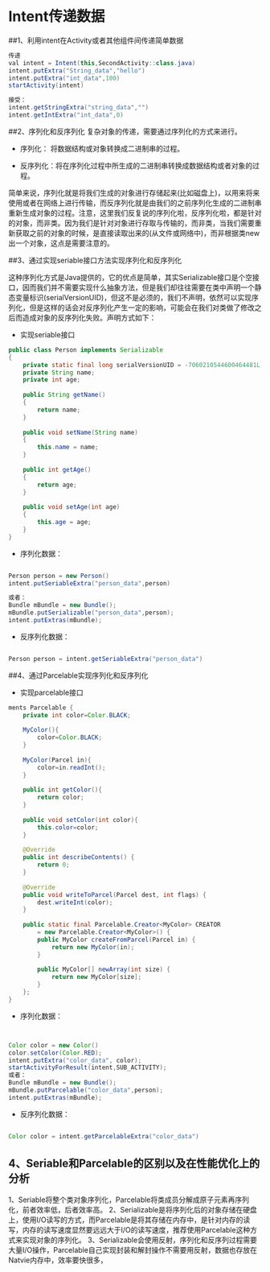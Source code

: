 # Intent传递数据

##1、利用intent在Activity或者其他组件间传递简单数据

```java
传递
val intent = Intent(this,SecondActivity::class.java)
intent.putExtra("String_data","hello")
intent.putExtra("int_data",100)
startActivity(intent)

接受：
intent.getStringExtra("string_data","")
intent.getIntExtra("int_data",0)

```

##2、序列化和反序列化
复杂对象的传递，需要通过序列化的方式来进行。

* 序列化： 将数据结构或对象转换成二进制串的过程。

* 反序列化：将在序列化过程中所生成的二进制串转换成数据结构或者对象的过程。

简单来说，序列化就是将我们生成的对象进行存储起来(比如磁盘上)，以用来将来使用或者在网络上进行传输，而反序列化就是由我们的之前序列化生成的二进制串重新生成对象的过程。注意，这里我们反复说的序列化啦，反序列化啦，都是针对的对象，而非类。因为我们是针对对象进行存取与传输的，而非类，当我们需要重新获取之前的对象的时候，是直接读取出来的(从文件或网络中)，而非根据类new出一个对象，这点是需要注意的。

##3、通过实现seriable接口方法实现序列化和反序列化

这种序列化方式是Java提供的，它的优点是简单，其实Serializable接口是个空接口，因而我们并不需要实现什么抽象方法，但是我们却往往需要在类中声明一个静态变量标识(serialVersionUID)，但这不是必须的，我们不声明，依然可以实现序列化，但是这样的话会对反序列化产生一定的影响，可能会在我们对类做了修改之后而造成对象的反序列化失败。声明方式如下：

* 实现seriable接口


```java
public class Person implements Serializable
{
    private static final long serialVersionUID = -7060210544600464481L;
    private String name;
    private int age;
    
    public String getName()
    {
        return name;
    }
    
    public void setName(String name)
    {
        this.name = name;
    }
    
    public int getAge()
    {
        return age;
    }
    
    public void setAge(int age)
    {
        this.age = age;
    }
}

```

* 序列化数据：
```java

Person person = new Person()
intent.putSeriableExtra("person_data",person)

或者：
Bundle mBundle = new Bundle();  
mBundle.putSerializable("person_data",person);  
intent.putExtras(mBundle);  

```

* 反序列化数据：
```java

Person person = intent.getSeriableExtra("person_data")

```

##4、通过Parcelable实现序列化和反序列化

* 实现parcelable接口


```java
ments Parcelable {
	private int color=Color.BLACK;
	
	MyColor(){
		color=Color.BLACK;
	}
	
	MyColor(Parcel in){
		color=in.readInt();
	}
	
	public int getColor(){
		return color;
	}
	
	public void setColor(int color){
		this.color=color;
	}
	
	@Override
	public int describeContents() {
		return 0;
	}
 
	@Override
	public void writeToParcel(Parcel dest, int flags) {
		dest.writeInt(color);
	}
 
    public static final Parcelable.Creator<MyColor> CREATOR
	    = new Parcelable.Creator<MyColor>() {
		public MyColor createFromParcel(Parcel in) {
		    return new MyColor(in);
		}
		
		public MyColor[] newArray(int size) {
		    return new MyColor[size];
		}
	};
}

```


* 序列化数据：
```java


Color color = new Color()
color.setColor(Color.RED);
intent.putExtra("color_data", color);
startActivityForResult(intent,SUB_ACTIVITY);	
或者：
Bundle mBundle = new Bundle();  
mBundle.putParcelable("color_data",person);  
intent.putExtras(mBundle);  
```

* 反序列化数据：
```java

Color color = intent.getParcelableExtra("color_data")

```

## 4、Seriable和Parcelable的区别以及在性能优化上的分析

1、Seriable将整个类对象序列化，Parcelable将类成员分解成原子元素再序列化，前者效率低，后者效率高。
2、Serializable是将序列化后的对象存储在硬盘上，使用I/O读写的方式，而Parcelable是将其存储在内存中，是针对内存的读写，内存的读写速度显然要远远大于I/O的读写速度，推荐使用Parcelable这种方式来实现对象的序列化。
3、Serializable会使用反射，序列化和反序列过程需要大量I/O操作，Parcelable自己实现封装和解封操作不需要用反射，数据也存放在Natvie内存中，效率要快很多，





